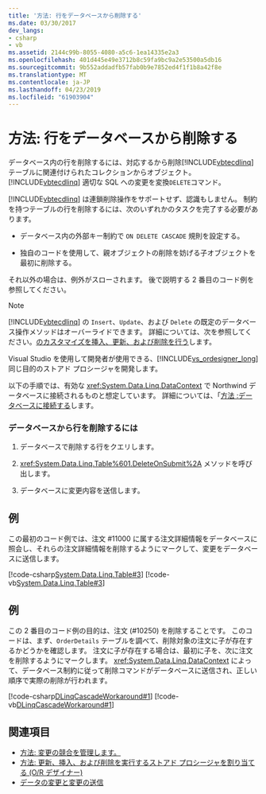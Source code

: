 ```yaml
---
title: '方法: 行をデータベースから削除する'
ms.date: 03/30/2017
dev_langs:
- csharp
- vb
ms.assetid: 2144c99b-8055-4080-a5c6-1ea14335e2a3
ms.openlocfilehash: 401d445e49e3712b8c59fa9bc9a2e53500a5db16
ms.sourcegitcommit: 9b552addadfb57fab0b9e7852ed4f1f1b8a42f8e
ms.translationtype: MT
ms.contentlocale: ja-JP
ms.lasthandoff: 04/23/2019
ms.locfileid: "61903904"
---
```

# <a name="how-to-delete-rows-from-the-database"></a>方法: 行をデータベースから削除する
データベース内の行を削除するには、対応するから削除[!INCLUDE[vbtecdlinq](../../../../../../includes/vbtecdlinq-md.md)]テーブルに関連付けられたコレクションからオブジェクト。 [!INCLUDE[vbtecdlinq](../../../../../../includes/vbtecdlinq-md.md)] 適切な SQL への変更を変換`DELETE`コマンド。  
  
 [!INCLUDE[vbtecdlinq](../../../../../../includes/vbtecdlinq-md.md)] は連鎖削除操作をサポートせず、認識もしません。 制約を持つテーブルの行を削除するには、次のいずれかのタスクを完了する必要があります。  
  
-   データベース内の外部キー制約で `ON DELETE CASCADE` 規則を設定する。  
  
-   独自のコードを使用して、親オブジェクトの削除を妨げる子オブジェクトを最初に削除する。  
  
 それ以外の場合は、例外がスローされます。 後で説明する 2 番目のコード例を参照してください。  
  
> [!NOTE]
>  [!INCLUDE[vbtecdlinq](../../../../../../includes/vbtecdlinq-md.md)] の `Insert`、`Update`、および `Delete` の既定のデータベース操作メソッドはオーバーライドできます。 詳細については、次を参照してください。[のカスタマイズを挿入、更新、および削除を行う](../../../../../../docs/framework/data/adonet/sql/linq/customizing-insert-update-and-delete-operations.md)します。  
>   
>  Visual Studio を使用して開発者が使用できる、[!INCLUDE[vs_ordesigner_long](../../../../../../includes/vs-ordesigner-long-md.md)]同じ目的のストアド プロシージャを開発します。  
  
 以下の手順では、有効な <xref:System.Data.Linq.DataContext> で Northwind データベースに接続されるものと想定しています。 詳細については、「[方法 :データベースに接続する](../../../../../../docs/framework/data/adonet/sql/linq/how-to-connect-to-a-database.md)します。  
  
### <a name="to-delete-a-row-in-the-database"></a>データベースから行を削除するには  
  
1. データベースで削除する行をクエリします。  
  
2. <xref:System.Data.Linq.Table%601.DeleteOnSubmit%2A> メソッドを呼び出します。  
  
3. データベースに変更内容を送信します。  
  
## <a name="example"></a>例  
 この最初のコード例では、注文 #11000 に属する注文詳細情報をデータベースに照会し、それらの注文詳細情報を削除するようにマークして、変更をデータベースに送信します。  
  
 [!code-csharp[System.Data.Linq.Table#3](../../../../../../samples/snippets/csharp/VS_Snippets_Data/system.data.linq.table/cs/program.cs#3)]
 [!code-vb[System.Data.Linq.Table#3](../../../../../../samples/snippets/visualbasic/VS_Snippets_Data/system.data.linq.table/vb/module1.vb#3)]  
  
## <a name="example"></a>例  
 この 2 番目のコード例の目的は、注文 (#10250) を削除することです。 このコードは、まず、`OrderDetails` テーブルを調べて、削除対象の注文に子が存在するかどうかを確認します。 注文に子が存在する場合は、最初に子を、次に注文を削除するようにマークします。 <xref:System.Data.Linq.DataContext> によって、データベース制約に従って削除コマンドがデータベースに送信され、正しい順序で実際の削除が行われます。  
  
 [!code-csharp[DLinqCascadeWorkaround#1](../../../../../../samples/snippets/csharp/VS_Snippets_Data/DLinqCascadeWorkaround/cs/Program.cs#1)]
 [!code-vb[DLinqCascadeWorkaround#1](../../../../../../samples/snippets/visualbasic/VS_Snippets_Data/DLinqCascadeWorkaround/vb/Module1.vb#1)]  
  
## <a name="see-also"></a>関連項目

- [方法: 変更の競合を管理します。](../../../../../../docs/framework/data/adonet/sql/linq/how-to-manage-change-conflicts.md)
- [方法: 更新、挿入、および削除を実行するストアド プロシージャを割り当てる (O/R デザイナー)](/visualstudio/data-tools/how-to-assign-stored-procedures-to-perform-updates-inserts-and-deletes-o-r-designer)
- [データの変更と変更の送信](../../../../../../docs/framework/data/adonet/sql/linq/making-and-submitting-data-changes.md)
